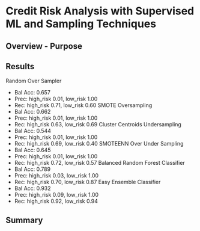 # Credit Risk Analysis with Supervised ML and Sampling Techniques

## Overview - Purpose

## Results

Random Over Sampler
  - Bal Acc: 0.657
  - Prec: high_risk 0.01, low_risk 1.00
  - Rec: high_risk 0.71, low_risk 0.60
SMOTE Oversampling
  - Bal Acc: 0.662
  - Prec: high_risk 0.01, low_risk 1.00
  - Rec: high_risk 0.63, low_risk 0.69
Cluster Centroids Undersampling
  - Bal Acc: 0.544
  - Prec: high_risk 0.01, low_risk 1.00
  - Rec: high_risk 0.69, low_risk 0.40
SMOTEENN Over Under Sampling
  - Bal Acc: 0.645
  - Prec: high_risk 0.01, low_risk 1.00
  - Rec: high_risk 0.72, low_risk 0.57
Balanced Random Forest Classifier
  - Bal Acc: 0.789
  - Prec: high_risk 0.03, low_risk 1.00
  - Rec: high_risk 0.70, low_risk 0.87
Easy Ensemble Classifier
  - Bal Acc: 0.932
  - Prec: high_risk 0.09, low_risk 1.00
  - Rec: high_risk 0.92, low_risk 0.94

## Summary

